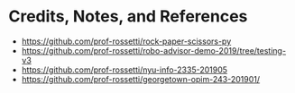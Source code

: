 # Credits, Notes, and References

  + https://github.com/prof-rossetti/rock-paper-scissors-py
  + https://github.com/prof-rossetti/robo-advisor-demo-2019/tree/testing-v3
  + https://github.com/prof-rossetti/nyu-info-2335-201905
  + https://github.com/prof-rossetti/georgetown-opim-243-201901/
